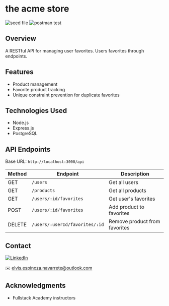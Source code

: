 # the acme store

![seed file](https://i.imgur.com/oAhGH42.png)
![postman test](https://i.imgur.com/vqpoVLS.png)

## Overview

A RESTful API for managing user favorites. Users favorites through endpoints.

## Features

- Product management
- Favorite product tracking
- Unique constraint prevention for duplicate favorites

## Technologies Used

- Node.js
- Express.js
- PostgreSQL

## API Endpoints

Base URL: `http://localhost:3000/api`

| Method | Endpoint                       | Description                   |
| ------ | ------------------------------ | ----------------------------- |
| GET    | `/users`                       | Get all users                 |
| GET    | `/products`                    | Get all products              |
| GET    | `/users/:id/favorites`         | Get user's favorites          |
| POST   | `/users/:id/favorites`         | Add product to favorites      |
| DELETE | `/users/:userId/favorites/:id` | Remove product from favorites |

## Contact

[![LinkedIn](https://img.shields.io/badge/LinkedIn-Connect-blue)](https://www.linkedin.com/in/elvis-espinoza/)

✉️ elvis.espinoza.navarrete@outlook.com

## Acknowledgments

- Fullstack Academy instructors
